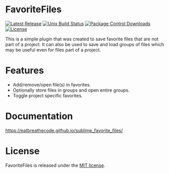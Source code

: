 # FavoriteFiles
[![Latest Release](https://img.shields.io/github/tag/EatBreatheCode/sublime_favorite_files.svg?label=version)](https://github.com/EatBreatheCode/sublime_favorite_files/releases)
[![Unix Build Status][travis-image]][travis-link]
[![Package Control Downloads][pc-image]][pc-link]
[![License][license-image]][license-link]

This is a simple plugin that was created to save favorite files that are not part of a project.  It can also be used to save and load groups of files which may be useful even for files part of a project.

# Features

- Add/remove/open file(s) in favorites.
- Optionally store files in groups and open entire groups.
- Toggle project specific favorites.

# Documentation

https://eatbreathecode.github.io/sublime_favorite_files/

# License

FavoriteFiles is released under the [MIT license](LICENSE).

[travis-image]: https://img.shields.io/travis/EatBreatheCode/sublime_favorite_files/master.svg
[travis-link]: https://travis-ci.org/EatBreatheCode/sublime_favorite_files
[pc-image]: https://img.shields.io/packagecontrol/dt/FavoriteFiles.svg
[pc-link]: https://packagecontrol.io/packages/FavoriteFiles
[license-image]: https://img.shields.io/badge/license-MIT-blue.svg
[license-link]: LICENSE
